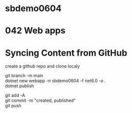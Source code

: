 # sbdemo0604

# 042 Web apps

# Syncing Content from GitHub
create a github repo and clone localy

git branch -m main  
dotnet new webapp -n sbdemo0604 -f net6.0 -o .  
dotnet publish  

git add -A  
git commit -m "created, published"  
git push 
